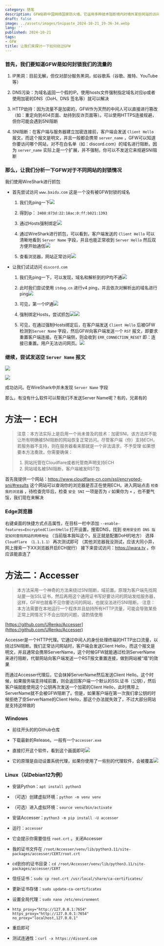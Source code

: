 ```yaml
---
category: 随笔
description: GFW俗称中国网络国家防火墙，它运用多种技术阻断境内对境外某些网站的访问，比如谷歌、Discord。但对于某些阻断方式，通过一些手段，我们可以绕过GFW来进行访问
draft: false
image: ../assets/images/Snipaste_2024-10-21_19-36-34.webp
lang: ''
published: 2024-10-21
tags:
- GFW
title: 让我们来探讨一下如何绕过GFW
---
```

### 首先，我们要知道GFW是如何封锁我们的流量的

1. IP黑洞：目前无解，但仅对部分服务黑洞，如谷歌系（谷歌、推特、YouTube等）

2. DNS污染：为域名返回一个假的IP。使用hosts文件强制指定域名对应ip或者使用加密的DNS（DoH、DNS 签名等）就可以解决

3. HTTP劫持：因为流量不是加密的，GFW作为天然的中间人可以直接进行篡改（如：重定向到404页面、劫持到反诈页面等）。可以使用HTTPS连接规避，但你可能会遇到SNI阻断

4. SNI阻断：在客户端与服务器建立加密连接前，客户端会发送 `Client Hello` 报文，而这个报文是明文，并且一般都会携带 `server_name` ，GFW可以知道你要访问哪个网站，对不在白名单（如：discord.com）的域名进行阻断。因为 `server_name` 实际上是一个扩展，并不强制，你可以不发送它来规避SNI阻断

### 那么，让我们分析一下GFW对于不同网站的封锁情况

我们使用WireShark进行抓包

- 首先尝试访问 `www.baidu.com` 这是一个没有被GFW封锁的域名
  
  1. 我们先ping一下![](../assets/images/2024-10-21-20-16-48-image.webp)
  
  2. 得到ip： `2408:873d:22:18ac:0:ff:b021:1393` 
  
  3. 通过Hosts强制绑定![](../assets/images/2024-10-21-20-18-10-image.webp)
  
  4. 通过WireShark进行抓包，可以看到，客户端发送的 `Client Hello` 可以清晰地看到 `Server Name` 字段，并且也能正常收到 `Server Hello` 然后双方便开始通信![](../assets/images/2024-10-21-20-24-03-image.webp)
  
  5. 查看浏览器，网站正常访问![](../assets/images/2024-10-21-20-35-29-image.webp)

- 让我们试试访问 `discord.com`
  
  1. 我们先ping一下，可以发现，域名和解析到的IP均不通![](../assets/images/2024-10-21-20-27-57-image.webp)
  
  2. 此时我们尝试使用 `itdog.cn` 进行v4 ping，并且依次对解析出的域名进行ping![](../assets/images/2024-10-21-20-28-51-image.webp)
  
  3. 可见，第一个IP通![](../assets/images/2024-10-21-20-29-40-image.webp)
  
  4. 强制绑定Hosts，尝试抓包![](../assets/images/2024-10-21-20-35-58-image.webp)![](../assets/images/2024-10-21-20-31-49-image.webp)
  
  5. 可见，在通过强制Hosts绑定后，在客户端发送 `Client Hello` 后被GFW检测到`Server Name` 字段，然后GFW向客户端发送一个 `RST` 报文，即要求重置客户端连接。在客户端侧，则会收到 `ERR_CONNECTION_RESET` 即：连接已重置。用户无法访问网页。![](../assets/images/2024-10-21-20-33-23-image.webp)

### 继续，尝试发送空 `Server Name` 报文

![](../assets/images/2024-10-21-20-41-37-image.webp)

![](../assets/images/2024-10-21-20-41-54-image.webp)

成功访问。在WireShark中并未发现 `Server Name` 字段

那么，有没有什么软件可以帮我们不发送Server Name呢？有的，兄弟有的

# 方法一：ECH
>注意：本方法实际上是启用一个尚未普及的技术：加密SNI。该方法并不能让所有明确被SNI阻断的网站恢复正常访问。尽管客户端（你）支持ECH，若服务器不支持，则在服务器看来那就是一个非法请求，不予受理
>如果想要本方法奏效，你需要确保：
>1. 网站托管在Cloudflare或者托管商声明支持ECH
>2. 网站域名被SNI阻断，客户端被发RST包

首先我提供一个网站：https://www.cloudflare-cn.com/ssl/encrypted-sni/#results
这个网站可以查询你的浏览器是否正在使用ECH。进入网站点击 `检查我的浏览器` ，待检查完毕后，检查 `安全 SNI` 一项是否为 `√` 
如果你为 `×` ，也不要气馁，我们现在来解决
### Edge浏览器
右键桌面的快捷方式点击属性，在目标一栏中添加 `--enable-features=EncryptedClientHello`
打开设置，搜索DNS，找到 `使用安全的 DNS 指定如何查找网站的网络地址` （当前版本我叫这个。反正就是配置DoH的地方）
选择`Cloudflare （1.1.1.1）`
再次测试即可
（其他浏览器我没测试，应该大同小异，网上搜索一下XX浏览器开启ECH就行）
接下来尝试访问：https://iwara.tv 。你应该能直连了
# 方法二：Accesser
>本方法采用一个神奇的方法来绕过SNI阻断，域前置。原理为客户端先找网站要一张SSL证书，然后再用这个通用证书写好要访问的网站发给服务器，这样，GFW也就看不见你要访问的网站，也就没法进行SNI阻断。
>注意：本方法需要在本地运行一个程序并且劫持所有HTTP流量，可能会导致某些正常上网情况下不会出现的问题，请酌情使用
>
[https://github.com/URenko/Accesser](https://github.com/URenko/Accesser)

Accesser是一个HTTP代理。它通过中间人的身份处理终端的HTTP出口流量，以绕过SNI阻断。我们正常访问网站时，客户端会发送Client Hello，而这个报文是明文，并且通常会携带ServerName，这个时候GFW就能通过检测ServerName来进行阻断，代替网站向客户端发送一个RST报文重置连接，做到网站被“墙”的效果

而通过Accesser代理后，它会抹掉ServerName然后发送Client Hello。这个时候，如果服务端支持域前置，则会返回客户端一个默认的SSL证书（公钥），然后客户端就能使用这个公钥再次发送一个加密的Client Hello，此时携带上ServerName就不会被GFW阻断了。但是，如果客户端在第一次我们拿公钥的时候拒绝了空ServerName的Client Hello，那这个办法就失效了，不过大部分网站是支持这样做的

### Windows

- 前往开头的的Github仓库

- 下载最新的Release。一般有一个`accesser.exe`

- 直接打开这个软件，看到这个画面即可![](../assets/images/c2eed28c-6e5d-43a3-a016-8f1a38a53cbd.webp)

- 它的原理是自动设置系统代理，如果你使用了一些别的代理软件，会被覆盖![](../assets/images/d0d8fac1-a2e5-4db2-8e25-ca5e04eb9951.webp)

### Linux（以Debian12为例）

- 安装Python：`apt install python3`

- （可选）创建虚拟环境：`python -m venv venv`

- （可选）进入虚拟环境：`source venv/bin/activate`

- 安装Accesser：`python3 -m pip install -U accesser`

- 运行：`accesser`

- 它会提示你需要信任 `root.crt` 。关闭Accesser

- 我的证书文件在 `/root/Accesser/venv/lib/python3.11/site-packages/accesser/CERT/root.crt` 

- cd到你的证书目录：`cd /root/Accesser/venv/lib/python3.11/site-packages/accesser/CERT`

- 信任证书：`sudo cp root.crt /usr/local/share/ca-certificates/`

- 更新证书存储：`sudo update-ca-certificates`

- 设置全局代理：`sudo nano /etc/environment`

- ```
  http_proxy="http://127.0.0.1:7654"
  https_proxy="http://127.0.0.1:7654"
  no_proxy="localhost,127.0.0.1"
  ```

- 重启即可

- 测试连通性：`curl -x https://discord.com`
